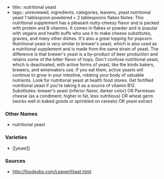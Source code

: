 - title:: nutritional yeast
- tags:: unreviewed, ingredients, categories, leavens, yeast
nutritional yeast 1 tablespoon powdered = 2 tablespoons flakes Notes: This nutritional supplement has a pleasant nutty-cheesy flavor and is packed with protein and B vitamins. It comes in flakes or powder and is popular with vegans and health buffs who use it to make cheese substitutes, gravies, and many other dishes. It's also a great topping for popcorn. Nutritional yeast is very similar to brewer's yeast, which is also used as a nutritional supplement and is made from the same strain of yeast. The difference is that brewer's yeast is a by-product of beer production and retains some of the bitter flavor of hops. Don't confuse nutritional yeast, which is deactivated, with active forms of yeast, like the kinds bakers, brewers, and winemakers use. If you eat them, active yeasts will continue to grow in your intestine, robbing your body of valuable nutrients. Look for nutritional yeast at health food stores. Get fortified nutritional yeast if you're taking it as a source of vitamin B12. Substitutes: brewer's yeast (inferior flavor, darker color) OR Parmesan cheese (as a condiment; higher in fat, less nutritious) OR wheat germ (works well in baked goods or sprinkled on cereals) OR yeast extract

### Other Names

* nutritional yeast

### Varieties

* [[yeast]]

### Sources
* http://foodsubs.com/LeavenYeast.html

